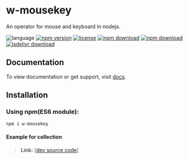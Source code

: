 # w-mousekey
An operator for mouse and keyboard in nodejs.

![language](https://img.shields.io/badge/language-JavaScript-orange.svg) 
[![npm version](http://img.shields.io/npm/v/w-mousekey.svg?style=flat)](https://npmjs.org/package/w-mousekey) 
[![license](https://img.shields.io/npm/l/w-mousekey.svg?style=flat)](https://npmjs.org/package/w-mousekey) 
[![npm download](https://img.shields.io/npm/dt/w-mousekey.svg)](https://npmjs.org/package/w-mousekey) 
[![npm download](https://img.shields.io/npm/dm/w-mousekey.svg)](https://npmjs.org/package/w-mousekey) 
[![jsdelivr download](https://img.shields.io/jsdelivr/npm/hm/w-mousekey.svg)](https://www.jsdelivr.com/package/npm/w-mousekey)

## Documentation
To view documentation or get support, visit [docs](https://yuda-lyu.github.io/w-mousekey/WMousekey.html).

## Installation
### Using npm(ES6 module):
```alias
npm i w-mousekey
```
#### Example for collection
> **Link:** [[dev source code](https://github.com/yuda-lyu/w-mousekey/blob/master/g.mjs)]
```alias

```